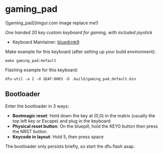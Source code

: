 # gaming_pad

![gaming_pad](imgur.com image replace me!)

*One handed 20 key custom keyboard for gaming, with included joystick*

* Keyboard Maintainer: [bluedrink9](https://github.com/bluedrink9)

Make example for this keyboard (after setting up your build environment):

    make gaming_pad:default

Flashing example for this keyboard:

    dfu-util -a 2 -d 1EAF:0003 -D .build/gaming_pad_default.bin

## Bootloader

Enter the bootloader in 3 ways:

* **Bootmagic reset**: Hold down the key at (0,0) in the matrix (usually the top left key or Escape) and plug in the keyboard
* **Physical reset button**: On the bluepill, hold the KEY0 button then press the NRST button.
* **Keycode in layout**: Hold 5, then press space

The bootloader only persists briefly, so start the dfu flash asap.
